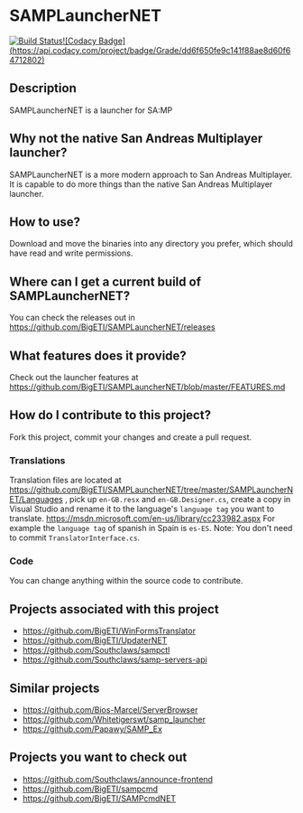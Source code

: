 # SAMPLauncherNET
[![Build Status](https://travis-ci.org/BigETI/SAMPLauncherNET.svg?branch=master)](https://travis-ci.org/BigETI/SAMPLauncherNET)[![Codacy Badge] (https://api.codacy.com/project/badge/Grade/dd6f650fe9c141f88ae8d60f64712802)](https://www.codacy.com/app/BigETI/SAMPLauncherNET?utm_source=github.com&amp;utm_medium=referral&amp;utm_content=BigETI/SAMPLauncherNET&amp;utm_campaign=Badge_Grade)

## Description
SAMPLauncherNET is a launcher for SA:MP

## Why not the native San Andreas Multiplayer launcher?
SAMPLauncherNET is a more modern approach to San Andreas Multiplayer.
It is capable to do more things than the native San Andreas Multiplayer launcher.

## How to use?
Download and move the binaries into any directory you prefer, which should have read and write permissions.

## Where can I get a current build of SAMPLauncherNET?
You can check the releases out in https://github.com/BigETI/SAMPLauncherNET/releases

## What features does it provide?
Check out the launcher features at https://github.com/BigETI/SAMPLauncherNET/blob/master/FEATURES.md

## How do I contribute to this project?
Fork this project, commit your changes and create a pull request.

### Translations
Translation files are located at https://github.com/BigETI/SAMPLauncherNET/tree/master/SAMPLauncherNET/Languages ,
pick up `en-GB.resx` and `en-GB.Designer.cs`,
create a copy in Visual Studio and rename it to the language's `language tag` you want to translate.
https://msdn.microsoft.com/en-us/library/cc233982.aspx
For example the `language tag` of spanish in Spain is `es-ES`.
Note: You don't need to commit `TranslatorInterface.cs`.

### Code
You can change anything within the source code to contribute.

## Projects associated with this project
- https://github.com/BigETI/WinFormsTranslator
- https://github.com/BigETI/UpdaterNET
- https://github.com/Southclaws/sampctl
- https://github.com/Southclaws/samp-servers-api

## Similar projects
- https://github.com/Bios-Marcel/ServerBrowser
- https://github.com/Whitetigerswt/samp_launcher
- https://github.com/Papawy/SAMP_Ex

## Projects you want to check out
- https://github.com/Southclaws/announce-frontend
- https://github.com/BigETI/sampcmd
- https://github.com/BigETI/SAMPcmdNET
